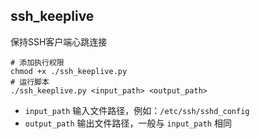 ## ssh_keeplive

保持SSH客户端心跳连接

```shell script
# 添加执行权限
chmod +x ./ssh_keeplive.py
# 运行脚本
./ssh_keeplive.py <input_path> <output_path>
```

- `input_path` 输入文件路径，例如：`/etc/ssh/sshd_config`
- `output_path` 输出文件路径，一般与 `input_path` 相同
